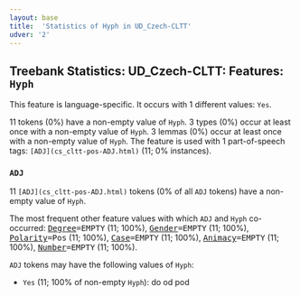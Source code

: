 ```yaml
---
layout: base
title:  'Statistics of Hyph in UD_Czech-CLTT'
udver: '2'
---
```


## Treebank Statistics: UD_Czech-CLTT: Features: `Hyph`

This feature is language-specific.
It occurs with 1 different values: `Yes`.

11 tokens (0%) have a non-empty value of `Hyph`.
3 types (0%) occur at least once with a non-empty value of `Hyph`.
3 lemmas (0%) occur at least once with a non-empty value of `Hyph`.
The feature is used with 1 part-of-speech tags: `[ADJ](cs_cltt-pos-ADJ.html)` (11; 0% instances).

### `ADJ`

11 `[ADJ](cs_cltt-pos-ADJ.html)` tokens (0% of all `ADJ` tokens) have a non-empty value of `Hyph`.

The most frequent other feature values with which `ADJ` and `Hyph` co-occurred: <tt><a href="Degree.html">Degree</a>=EMPTY</tt> (11; 100%), <tt><a href="Gender.html">Gender</a>=EMPTY</tt> (11; 100%), <tt><a href="Polarity.html">Polarity</a>=Pos</tt> (11; 100%), <tt><a href="Case.html">Case</a>=EMPTY</tt> (11; 100%), <tt><a href="Animacy.html">Animacy</a>=EMPTY</tt> (11; 100%), <tt><a href="Number.html">Number</a>=EMPTY</tt> (11; 100%).

`ADJ` tokens may have the following values of `Hyph`:

* `Yes` (11; 100% of non-empty `Hyph`): do od pod

